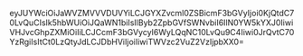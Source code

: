 eyJUYWciOiJaWVZMVVVDUVYiLCJGYXZvcml0ZSBicmF3bGVyIjoi0KjQtdC70LvQuCIsIk5hbWUiOiJQaWN1biIsIlByb2ZpbGVfSWNvbiI6IlN0YW5kYXJ0IiwiVHJvcGhpZXMiOiIiLCJCcmF3bGVycyI6WyLQqNC10LvQu9C4Iiwi0JrQvtC70YzRgiIsItCt0LzQtyJdLCJDbHViIjoiIiwiTWVzc2VuZ2VzIjpbXX0=